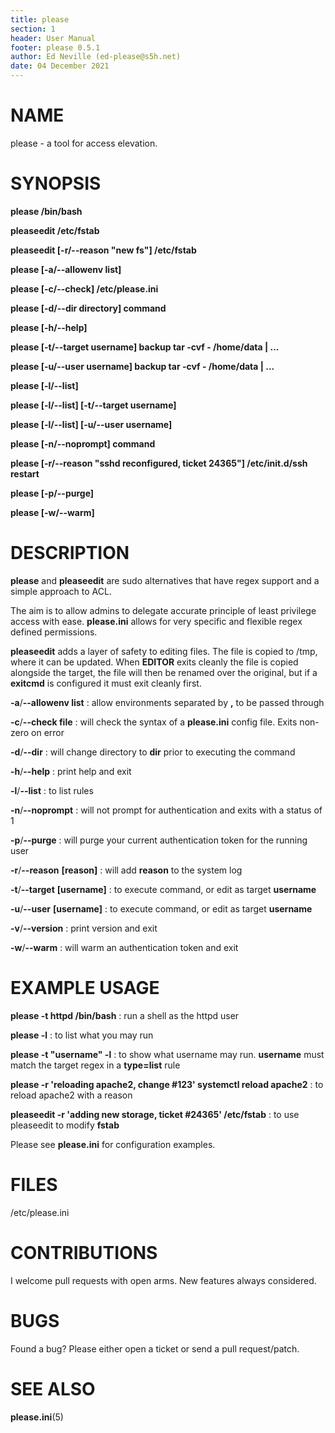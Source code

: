 ```yaml
---
title: please
section: 1
header: User Manual
footer: please 0.5.1
author: Ed Neville (ed-please@s5h.net)
date: 04 December 2021
---
```


# NAME

please - a tool for access elevation.

# SYNOPSIS

**please /bin/bash**

**pleaseedit /etc/fstab**

**pleaseedit [-r/\--reason \"new fs\"] /etc/fstab**

**please [-a/\--allowenv list]**

**please [-c/\--check] /etc/please.ini**

**please [-d/\--dir directory] command**

**please [-h/\--help]**

**please [-t/\--target username] backup tar -cvf - /home/data | ...**

**please [-u/\--user username] backup tar -cvf - /home/data | ...**

**please [-l/\--list]**

**please [-l/\--list] [-t/\--target username]**

**please [-l/\--list] [-u/\--user username]**

**please [-n/\--noprompt] command**

**please [-r/\--reason \"sshd reconfigured, ticket 24365\"] /etc/init.d/ssh restart**

**please [-p/\--purge]**

**please [-w/\--warm]**

# DESCRIPTION

**please** and **pleaseedit** are sudo alternatives that have regex support and a simple approach to ACL.

The aim is to allow admins to delegate accurate principle of least privilege access with ease. **please.ini** allows for very specific and flexible regex defined permissions.

**pleaseedit** adds a layer of safety to editing files. The file is copied to /tmp, where it can be updated. When **EDITOR** exits cleanly the file is copied alongside the target, the file will then be renamed over the original, but if a **exitcmd** is configured it must exit cleanly first.

**-a**/**\--allowenv list**
: allow environments separated by **,** to be passed through

**-c**/**\--check file**
: will check the syntax of a **please.ini** config file. Exits non-zero on error

**-d**/**\--dir**
: will change directory to **dir** prior to executing the command

**-h**/**\--help**
: print help and exit

**-l**/**\--list**
: to list rules

**-n**/**\--noprompt**
: will not prompt for authentication and exits with a status of 1

**-p**/**\--purge**
: will purge your current authentication token for the running user

**-r**/**\--reason** **[reason]**
: will add **reason** to the system log

**-t**/**\--target** **[username]**
: to execute command, or edit as target **username**

**-u**/**\--user** **[username]**
: to execute command, or edit as target **username**

**-v**/**\--version**
: print version and exit

**-w**/**\--warm**
: will warm an authentication token and exit

# EXAMPLE USAGE

**please -t httpd /bin/bash**
: run a shell as the httpd user

**please -l**
: to list what you may run

**please -t \"username\" -l**
: to show what username may run. **username** must match the target regex in a **type=list** rule

**please -r \'reloading apache2, change #123\' systemctl reload apache2**
: to reload apache2 with a reason

**pleaseedit -r \'adding new storage, ticket #24365\' /etc/fstab**
: to use pleaseedit to modify **fstab**

Please see **please.ini** for configuration examples.

# FILES

/etc/please.ini

# CONTRIBUTIONS

I welcome pull requests with open arms. New features always considered.

# BUGS

Found a bug? Please either open a ticket or send a pull request/patch.

# SEE ALSO

**please.ini**(5)

